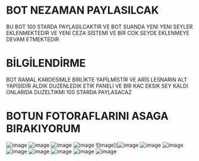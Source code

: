 # BOT NEZAMAN PAYLASILCAK
BU BOT 100 STARDA PAYLASILCAKTIR VE BOT SUANDA YENI YENI SEYLER EKLENMEKTEDIR  VE YENİ CEZA SİSTEMİ VE BİR COK SEYDE EKLENMEYE DEVAM ETMEKTEDIR

# BİLGİLENDİRME
BOT RAMAL KARDESIMLE BİRLİKTE YAPİLMİSTİR VE ARİS LESNARIN ALT YAPİSİDİR ALDIK DUZENLEDIK ETIK PANELI VE BIR KAC EKSIK SEY KALDI ONLARIDA DUZELTIKMI 100 STARDA PAYLASACAZ

# BOTUN FOTORAFLARINI ASAGA BIRAKIYORUM

![image](https://cdn.discordapp.com/attachments/1019165198109646858/1032396678742949919/unknown.png)
![image](https://cdn.discordapp.com/attachments/1019165198109646858/1032397397512429579/unknown.png)
![image](https://cdn.discordapp.com/attachments/1019165198109646858/1032453812868354098/unknown.png)
![image](https://cdn.discordapp.com/attachments/1019165198109646858/1032453980988637214/unknown.png)
![image](![image](https://cdn.discordapp.com/attachments/1019165198109646858/1032454091626000484/unknown.png)
![image](https://cdn.discordapp.com/attachments/1019165198109646858/1032454275424583780/unknown.png)
![image](https://cdn.discordapp.com/attachments/1019165198109646858/1032398305914798160/unknown.png)
![image](https://cdn.discordapp.com/attachments/1019165198109646858/1032398306380361808/unknown.png)
![image](https://cdn.discordapp.com/attachments/1019165198109646858/1032398499121209455/unknown.png)
![image](https://cdn.discordapp.com/attachments/1019165198109646858/1032398892253315092/unknown.png)
![image](https://cdn.discordapp.com/attachments/1019165198109646858/1032400642905493544/unknown.png)
![image](https://cdn.discordapp.com/attachments/1019165198109646858/1032412439930732604/unknown.png)
